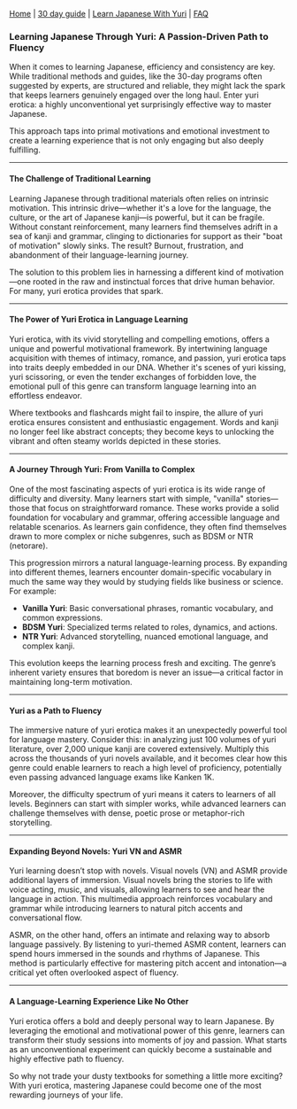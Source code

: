 [Home](README.md) | [30 day guide](30_Day_Guide.md) | [Learn Japanese With Yuri](Learn_Japanese_With_Yuri.md) | [FAQ](FAQ.md)

### Learning Japanese Through Yuri: A Passion-Driven Path to Fluency

When it comes to learning Japanese, efficiency and consistency are key. While traditional methods and guides, like the 30-day programs often suggested by experts, are structured and reliable, they might lack the spark that keeps learners genuinely engaged over the long haul. Enter yuri erotica: a highly unconventional yet surprisingly effective way to master Japanese.

This approach taps into primal motivations and emotional investment to create a learning experience that is not only engaging but also deeply fulfilling.

---

#### The Challenge of Traditional Learning

Learning Japanese through traditional materials often relies on intrinsic motivation. This intrinsic drive—whether it's a love for the language, the culture, or the art of Japanese kanji—is powerful, but it can be fragile. Without constant reinforcement, many learners find themselves adrift in a sea of kanji and grammar, clinging to dictionaries for support as their "boat of motivation" slowly sinks. The result? Burnout, frustration, and abandonment of their language-learning journey.

The solution to this problem lies in harnessing a different kind of motivation—one rooted in the raw and instinctual forces that drive human behavior. For many, yuri erotica provides that spark.

---

#### The Power of Yuri Erotica in Language Learning

Yuri erotica, with its vivid storytelling and compelling emotions, offers a unique and powerful motivational framework. By intertwining language acquisition with themes of intimacy, romance, and passion, yuri erotica taps into traits deeply embedded in our DNA. Whether it's scenes of yuri kissing, yuri scissoring, or even the tender exchanges of forbidden love, the emotional pull of this genre can transform language learning into an effortless endeavor.

Where textbooks and flashcards might fail to inspire, the allure of yuri erotica ensures consistent and enthusiastic engagement. Words and kanji no longer feel like abstract concepts; they become keys to unlocking the vibrant and often steamy worlds depicted in these stories.

---

#### A Journey Through Yuri: From Vanilla to Complex

One of the most fascinating aspects of yuri erotica is its wide range of difficulty and diversity. Many learners start with simple, "vanilla" stories—those that focus on straightforward romance. These works provide a solid foundation for vocabulary and grammar, offering accessible language and relatable scenarios. As learners gain confidence, they often find themselves drawn to more complex or niche subgenres, such as BDSM or NTR (netorare).

This progression mirrors a natural language-learning process. By expanding into different themes, learners encounter domain-specific vocabulary in much the same way they would by studying fields like business or science. For example:

- **Vanilla Yuri**: Basic conversational phrases, romantic vocabulary, and common expressions.
- **BDSM Yuri**: Specialized terms related to roles, dynamics, and actions.
- **NTR Yuri**: Advanced storytelling, nuanced emotional language, and complex kanji.

This evolution keeps the learning process fresh and exciting. The genre’s inherent variety ensures that boredom is never an issue—a critical factor in maintaining long-term motivation.

---

#### Yuri as a Path to Fluency

The immersive nature of yuri erotica makes it an unexpectedly powerful tool for language mastery. Consider this: in analyzing just 100 volumes of yuri literature, over 2,000 unique kanji are covered extensively. Multiply this across the thousands of yuri novels available, and it becomes clear how this genre could enable learners to reach a high level of proficiency, potentially even passing advanced language exams like Kanken 1K.

Moreover, the difficulty spectrum of yuri means it caters to learners of all levels. Beginners can start with simpler works, while advanced learners can challenge themselves with dense, poetic prose or metaphor-rich storytelling.

---

#### Expanding Beyond Novels: Yuri VN and ASMR

Yuri learning doesn’t stop with novels. Visual novels (VN) and ASMR provide additional layers of immersion. Visual novels bring the stories to life with voice acting, music, and visuals, allowing learners to see and hear the language in action. This multimedia approach reinforces vocabulary and grammar while introducing learners to natural pitch accents and conversational flow.

ASMR, on the other hand, offers an intimate and relaxing way to absorb language passively. By listening to yuri-themed ASMR content, learners can spend hours immersed in the sounds and rhythms of Japanese. This method is particularly effective for mastering pitch accent and intonation—a critical yet often overlooked aspect of fluency.

---

#### A Language-Learning Experience Like No Other

Yuri erotica offers a bold and deeply personal way to learn Japanese. By leveraging the emotional and motivational power of this genre, learners can transform their study sessions into moments of joy and passion. What starts as an unconventional experiment can quickly become a sustainable and highly effective path to fluency.

So why not trade your dusty textbooks for something a little more exciting? With yuri erotica, mastering Japanese could become one of the most rewarding journeys of your life.
